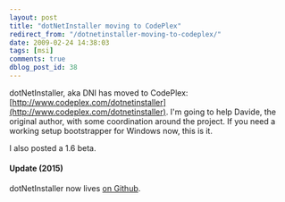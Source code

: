 ```yaml
---
layout: post
title: "dotNetInstaller moving to CodePlex"
redirect_from: "/dotnetinstaller-moving-to-codeplex/"
date: 2009-02-24 14:38:03
tags: [msi]
comments: true
dblog_post_id: 38
---
```

dotNetInstaller, aka DNI has moved to CodePlex: [http://www.codeplex.com/dotnetinstaller](http://www.codeplex.com/dotnetinstaller). I'm going to help Davide, the original author, with some coordination around the project. If you need a working setup bootstrapper for Windows now, this is it.

I also posted a 1.6 beta.

#### Update (2015)

dotNetInstaller now lives [on Github](https://github.com/dblock/dotnetinstaller).
